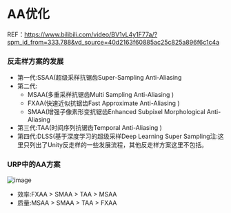 # AA优化
REF：https://www.bilibili.com/video/BV1vL4y1F77a/?spm_id_from=333.788&vd_source=40d2163f60885ac25c825a896f6c1c4a

### 反走样方案的发展

* 第一代:SSAA(超级采样抗锯齿Super-Sampling Anti-Aliasing 
* 第二代:
  * MSAA(多重采样抗锯齿Multi Sampling Anti-Aliasing )
  * FXAA(快速近似抗锯齿Fast Approximate Anti-Aliasing )
  * SMAA(增强子像素形变抗锯齿Enhanced Subpixel Morphological Anti-Aliasing
* 第三代:TAA(时间序列抗锯齿Temporal Anti-Aliasing )
* 第四代:DLSS(基于深度学习的超级采样Deep Learning Super Sampling注:这里只列出了Unity反走样的一些发展流程，其他反走样方案这里不包括。


### URP中的AA方案
![image](https://github.com/ThereAreBearsComing/aBookOFtechArt/assets/74708198/72464af0-6992-4603-8065-0d6299f9f4c5)

* 效率:FXAA > SMAA > TAA > MSAA
* 质量:MSAA > SMAA > TAA > FXAA



